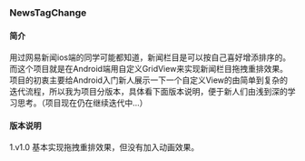 ### NewsTagChange

#### 简介

用过网易新闻ios端的同学可能都知道，新闻栏目是可以按自己喜好增添排序的。而这个项目就是在Android端用自定义GridView来实现新闻栏目拖拽重排效果。项目的初衷主要给Android入门新人展示一下一个自定义View的由简单到复杂的迭代流程，所以我为项目分版本，具体看下面版本说明，便于新人们由浅到深的学习思考。（项目现在仍在继续迭代中...）

#### 版本说明
1.v1.0 基本实现拖拽重排效果，但没有加入动画效果。
